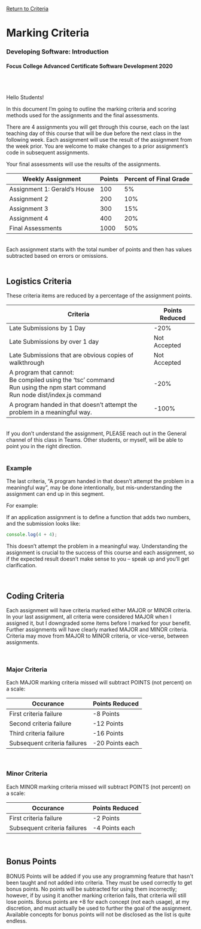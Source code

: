 [Return to Criteria](./criteria.md)

# Marking Criteria

### Developing Software: Introduction

#### Focus College Advanced Certificate Software Development 2020

<br/>
<br/>

Hello Students!

In this document I’m going to outline the marking criteria and scoring methods used for the assignments and the final assessments.

There are 4 assignments you will get through this course, each on the last teaching day of this course that will be due before the next class in the following week. Each assignment will use the result of the assignment from the week prior. You are welcome to make changes to a prior assignment’s code in subsequent assignments.

Your final assessments will use the results of the assignments.

| Weekly Assignment            | Points | Percent of Final Grade |
| ---------------------------- | ------ | ---------------------- |
| Assignment 1: Gerald’s House | 100    | 5%                     |
| Assignment 2                 | 200    | 10%                    |
| Assignment 3                 | 300    | 15%                    |
| Assignment 4                 | 400    | 20%                    |
| Final Assessments            | 1000   | 50%                    |

<br/> 
Each assignment starts with the total number of points and then has values subtracted based on errors or omissions.

<br/> 
<br/>

## Logistics Criteria

These criteria items are reduced by a percentage of the assignment points.

| Criteria                                                                                                                                | Points Reduced |
| --------------------------------------------------------------------------------------------------------------------------------------- | -------------- |
| Late Submissions by 1 Day                                                                                                               | -20%           |
| Late Submissions by over 1 day                                                                                                          | Not Accepted   |
| Late Submissions that are obvious copies of walkthrough                                                                                 | Not Accepted   |
| A program that cannot:<br/>Be compiled using the ‘tsc’ command <br/>Run using the npm start command <br/>Run node dist/index.js command | -20%           |
| A program handed in that doesn’t attempt the problem in a meaningful way.                                                               | -100%          |

<br/>
If you don’t understand the assignment, PLEASE reach out in the General channel of this class in Teams. Other students, or myself, will be able to point you in the right direction.

<br/>
<br/>

### Example

The last criteria, “A program handed in that doesn’t attempt the problem in a meaningful way”, may be done intentionally, but mis-understanding the assignment can end up in this segment.

For example:

If an application assignment is to define a function that adds two numbers, and the submission looks like:

```javascript
console.log(4 + 4);
```

This doesn’t attempt the problem in a meaningful way. Understanding the assignment is crucial to the success of this course and each assignment, so if the expected result doesn’t make sense to you – speak up and you’ll get clarification.

<br/>

## Coding Criteria

Each assignment will have criteria marked either MAJOR or MINOR criteria. In your last assignment, all criteria were considered MAJOR when I assigned it, but I downgraded some items before I marked for your benefit. Further assignments will have clearly marked MAJOR and MINOR criteria. Criteria may move from MAJOR to MINOR criteria, or vice-verse, between assignments.

<br/>

### Major Criteria

Each MAJOR marking criteria missed will subtract POINTS (not percent) on a scale:

| Occurance                    | Points Reduced  |
| ---------------------------- | --------------- |
| First criteria failure       | -8 Points       |
| Second criteria failure      | -12 Points      |
| Third criteria failure       | -16 Points      |
| Subsequent criteria failures | -20 Points each |

<br/>

### Minor Criteria

Each MINOR marking criteria missed will subtract POINTS (not percent) on a scale:

| Occurance                    | Points Reduced |
| ---------------------------- | -------------- |
| First criteria failure       | -2 Points      |
| Subsequent criteria failures | -4 Points each |

<br/>

## Bonus Points

BONUS Points will be added if you use any programming feature that hasn't been taught and not added into criteria. They must be used correctly to get bonus points. No points will be subtracted for using them incorrectly; however, if by using it another marking criterion fails, that criteria will still lose points. Bonus points are +8 for each concept (not each usage), at my discretion, and must actually be used to further the goal of the assignment. Available concepts for bonus points will not be disclosed as the list is quite endless.
